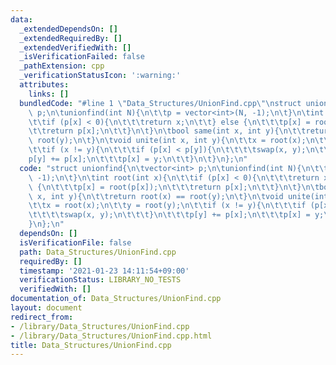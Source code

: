 ```yaml
---
data:
  _extendedDependsOn: []
  _extendedRequiredBy: []
  _extendedVerifiedWith: []
  _isVerificationFailed: false
  _pathExtension: cpp
  _verificationStatusIcon: ':warning:'
  attributes:
    links: []
  bundledCode: "#line 1 \"Data_Structures/UnionFind.cpp\"\nstruct unionfind{\n\tvector<int>\
    \ p;\n\tunionfind(int N){\n\t\tp = vector<int>(N, -1);\n\t}\n\tint root(int x){\n\
    \t\tif (p[x] < 0){\n\t\t\treturn x;\n\t\t} else {\n\t\t\tp[x] = root(p[x]);\n\t\
    \t\treturn p[x];\n\t\t}\n\t}\n\tbool same(int x, int y){\n\t\treturn root(x) ==\
    \ root(y);\n\t}\n\tvoid unite(int x, int y){\n\t\tx = root(x);\n\t\ty = root(y);\n\
    \t\tif (x != y){\n\t\t\tif (p[x] < p[y]){\n\t\t\t\tswap(x, y);\n\t\t\t}\n\t\t\t\
    p[y] += p[x];\n\t\t\tp[x] = y;\n\t\t}\n\t}\n};\n"
  code: "struct unionfind{\n\tvector<int> p;\n\tunionfind(int N){\n\t\tp = vector<int>(N,\
    \ -1);\n\t}\n\tint root(int x){\n\t\tif (p[x] < 0){\n\t\t\treturn x;\n\t\t} else\
    \ {\n\t\t\tp[x] = root(p[x]);\n\t\t\treturn p[x];\n\t\t}\n\t}\n\tbool same(int\
    \ x, int y){\n\t\treturn root(x) == root(y);\n\t}\n\tvoid unite(int x, int y){\n\
    \t\tx = root(x);\n\t\ty = root(y);\n\t\tif (x != y){\n\t\t\tif (p[x] < p[y]){\n\
    \t\t\t\tswap(x, y);\n\t\t\t}\n\t\t\tp[y] += p[x];\n\t\t\tp[x] = y;\n\t\t}\n\t\
    }\n};\n"
  dependsOn: []
  isVerificationFile: false
  path: Data_Structures/UnionFind.cpp
  requiredBy: []
  timestamp: '2021-01-23 14:11:54+09:00'
  verificationStatus: LIBRARY_NO_TESTS
  verifiedWith: []
documentation_of: Data_Structures/UnionFind.cpp
layout: document
redirect_from:
- /library/Data_Structures/UnionFind.cpp
- /library/Data_Structures/UnionFind.cpp.html
title: Data_Structures/UnionFind.cpp
---
```

